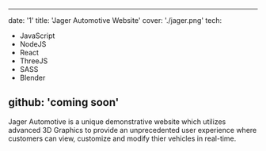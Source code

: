 ---

date: '1'
title: 'Jager Automotive Website'
cover: './jager.png'
tech:

- JavaScript
- NodeJS
- React
- ThreeJS
- SASS
- Blender

## github: 'coming soon'

Jager Automotive is a unique demonstrative website which utilizes advanced 3D Graphics
to provide an unprecedented user experience where customers can view, customize and modify
thier vehicles in real-time.
